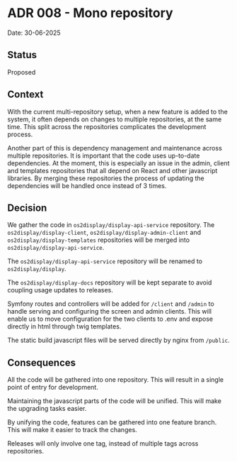 # ADR 008 - Mono repository

Date: 30-06-2025

## Status

Proposed

## Context

With the current multi-repository setup, when a new feature is added to the system, it often depends on changes to multiple repositories, at the same time.
This split across the repositories complicates the development process.

Another part of this is dependency management and maintenance across multiple repositories. It is important that the code uses up-to-date
dependencies. At the moment, this is especially an issue in the admin, client and templates repositories that all
depend on React and other javascript libraries. By merging these repositories the process of updating the
dependencies will be handled once instead of 3 times.

## Decision

We gather the code in `os2display/display-api-service` repository. The `os2display/display-client`,
`os2display/display-admin-client` and `os2display/display-templates` repositories will be merged into
`os2display/display-api-service`.

The `os2display/display-api-service` repository will be renamed to `os2display/display`.

The `os2display/display-docs` repository will be kept separate to avoid coupling usage updates to releases.

Symfony routes and controllers will be added for `/client` and `/admin` to handle serving and configuring the screen and
admin clients. This will enable us to move configuration for the two clients to .env and expose directly in html through
twig templates.

The static build javascript files will be served directly by nginx from `/public`.

## Consequences

All the code will be gathered into one repository. This will result in a single point of entry for development.

Maintaining the javascript parts of the code will be unified. This will make the upgrading tasks easier.

By unifying the code, features can be gathered into one feature branch.
This will make it easier to track the changes.

Releases will only involve one tag, instead of multiple tags across repositories.
